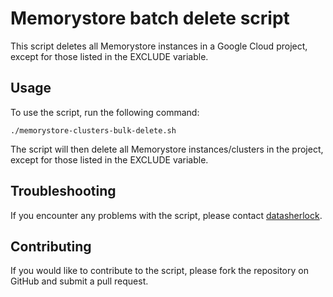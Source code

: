 # Memorystore batch delete script

This script deletes all Memorystore instances in a Google Cloud project, except for those listed in the EXCLUDE variable.

## Usage

To use the script, run the following command:

```./memorystore-clusters-bulk-delete.sh```


The script will then delete all Memorystore instances/clusters in the project, except for those listed in the EXCLUDE variable.


## Troubleshooting

If you encounter any problems with the script, please contact [datasherlock](contact@jeromerajan.com).

## Contributing

If you would like to contribute to the script, please fork the repository on GitHub and submit a pull request.


